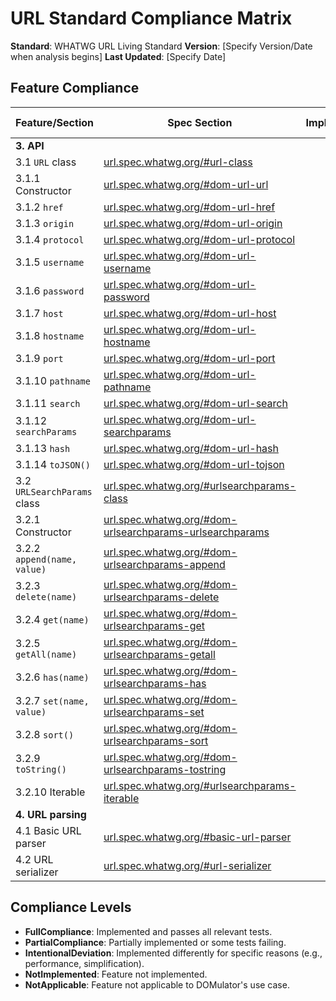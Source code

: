 # URL Standard Compliance Matrix

**Standard**: WHATWG URL Living Standard
**Version**: [Specify Version/Date when analysis begins]
**Last Updated**: [Specify Date]

## Feature Compliance

| Feature/Section | Spec Section | Implemented | Compliance Level | Test Coverage | Notes |
|---|---|---|---|---|---|
| **3. API** |  |  |  |  |  |
| 3.1 `URL` class | [url.spec.whatwg.org/#url-class](https://url.spec.whatwg.org/#url-class) |  |  |  |  |
| 3.1.1 Constructor | [url.spec.whatwg.org/#dom-url-url](https://url.spec.whatwg.org/#dom-url-url) |  |  |  |  |
| 3.1.2 `href` | [url.spec.whatwg.org/#dom-url-href](https://url.spec.whatwg.org/#dom-url-href) |  |  |  |  |
| 3.1.3 `origin` | [url.spec.whatwg.org/#dom-url-origin](https://url.spec.whatwg.org/#dom-url-origin) |  |  |  |  |
| 3.1.4 `protocol` | [url.spec.whatwg.org/#dom-url-protocol](https://url.spec.whatwg.org/#dom-url-protocol) |  |  |  |  |
| 3.1.5 `username` | [url.spec.whatwg.org/#dom-url-username](https://url.spec.whatwg.org/#dom-url-username) |  |  |  |  |
| 3.1.6 `password` | [url.spec.whatwg.org/#dom-url-password](https://url.spec.whatwg.org/#dom-url-password) |  |  |  |  |
| 3.1.7 `host` | [url.spec.whatwg.org/#dom-url-host](https://url.spec.whatwg.org/#dom-url-host) |  |  |  |  |
| 3.1.8 `hostname` | [url.spec.whatwg.org/#dom-url-hostname](https://url.spec.whatwg.org/#dom-url-hostname) |  |  |  |  |
| 3.1.9 `port` | [url.spec.whatwg.org/#dom-url-port](https://url.spec.whatwg.org/#dom-url-port) |  |  |  |  |
| 3.1.10 `pathname` | [url.spec.whatwg.org/#dom-url-pathname](https://url.spec.whatwg.org/#dom-url-pathname) |  |  |  |  |
| 3.1.11 `search` | [url.spec.whatwg.org/#dom-url-search](https://url.spec.whatwg.org/#dom-url-search) |  |  |  |  |
| 3.1.12 `searchParams` | [url.spec.whatwg.org/#dom-url-searchparams](https://url.spec.whatwg.org/#dom-url-searchparams) |  |  |  |  |
| 3.1.13 `hash` | [url.spec.whatwg.org/#dom-url-hash](https://url.spec.whatwg.org/#dom-url-hash) |  |  |  |  |
| 3.1.14 `toJSON()` | [url.spec.whatwg.org/#dom-url-tojson](https://url.spec.whatwg.org/#dom-url-tojson) |  |  |  |  |
| 3.2 `URLSearchParams` class | [url.spec.whatwg.org/#urlsearchparams-class](https://url.spec.whatwg.org/#urlsearchparams-class) |  |  |  |  |
| 3.2.1 Constructor | [url.spec.whatwg.org/#dom-urlsearchparams-urlsearchparams](https://url.spec.whatwg.org/#dom-urlsearchparams-urlsearchparams) |  |  |  |  |
| 3.2.2 `append(name, value)` | [url.spec.whatwg.org/#dom-urlsearchparams-append](https://url.spec.whatwg.org/#dom-urlsearchparams-append) |  |  |  |  |
| 3.2.3 `delete(name)` | [url.spec.whatwg.org/#dom-urlsearchparams-delete](https://url.spec.whatwg.org/#dom-urlsearchparams-delete) |  |  |  |  |
| 3.2.4 `get(name)` | [url.spec.whatwg.org/#dom-urlsearchparams-get](https://url.spec.whatwg.org/#dom-urlsearchparams-get) |  |  |  |  |
| 3.2.5 `getAll(name)` | [url.spec.whatwg.org/#dom-urlsearchparams-getall](https://url.spec.whatwg.org/#dom-urlsearchparams-getall) |  |  |  |  |
| 3.2.6 `has(name)` | [url.spec.whatwg.org/#dom-urlsearchparams-has](https://url.spec.whatwg.org/#dom-urlsearchparams-has) |  |  |  |  |
| 3.2.7 `set(name, value)` | [url.spec.whatwg.org/#dom-urlsearchparams-set](https://url.spec.whatwg.org/#dom-urlsearchparams-set) |  |  |  |  |
| 3.2.8 `sort()` | [url.spec.whatwg.org/#dom-urlsearchparams-sort](https://url.spec.whatwg.org/#dom-urlsearchparams-sort) |  |  |  |  |
| 3.2.9 `toString()` | [url.spec.whatwg.org/#dom-urlsearchparams-tostring](https://url.spec.whatwg.org/#dom-urlsearchparams-tostring) |  |  |  |  |
| 3.2.10 Iterable | [url.spec.whatwg.org/#urlsearchparams-iterable](https://url.spec.whatwg.org/#urlsearchparams-iterable) |  |  |  |  |
| **4. URL parsing** |  |  |  |  |  |
| 4.1 Basic URL parser | [url.spec.whatwg.org/#basic-url-parser](https://url.spec.whatwg.org/#basic-url-parser) |  |  |  |  |
| 4.2 URL serializer | [url.spec.whatwg.org/#url-serializer](https://url.spec.whatwg.org/#url-serializer) |  |  |  |  |

## Compliance Levels
- **FullCompliance**: Implemented and passes all relevant tests.
- **PartialCompliance**: Partially implemented or some tests failing.
- **IntentionalDeviation**: Implemented differently for specific reasons (e.g., performance, simplification).
- **NotImplemented**: Feature not implemented.
- **NotApplicable**: Feature not applicable to DOMulator's use case.
